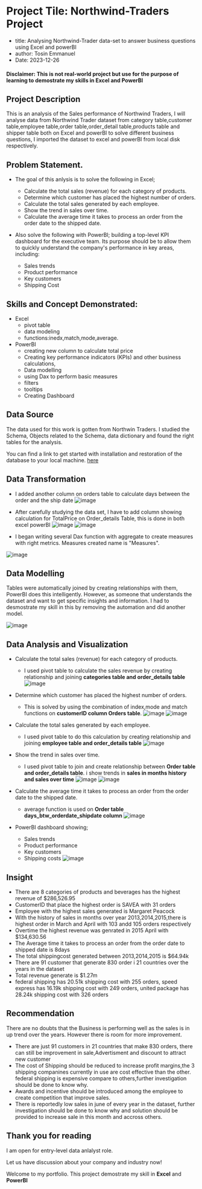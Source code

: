 # Project Tile: Northwind-Traders Project

- title: Analysing Northwind-Trader data-set to answer business questions using Excel and powerBI
- author: Tosin Emmanuel
- Date: 2023-12-26

#### Disclaimer: This is not real-world project but use for the purpose of learning to demostrate my skills in Excel and PowerBI

## Project Description

This is an analysis of the Sales performance of Northwind Traders, I will analyse data from Northwind Trader dataset from category table,customer table,employee table,order table,order_detail table,products table and shipper table both on Excel and powerBI to solve different business questions, I imported the dataset to excel and powerBI from local disk respectively.

## Problem Statement.

- The goal of this anlysis is to solve the following in Excel;
  - Calculate the total sales (revenue) for each category of products.
  - Determine which customer has placed the highest number of orders.
  - Calculate the total sales generated by each employee.
  - Show the trend in sales over time.
  - Calculate the average time it takes to process an order from the order date to the
shipped date.

- Also solve the following with PowerBI;
building a top-level KPI dashboard for the executive team. Its purpose should be to allow them to quickly understand the company's performance in key areas, including:
  - Sales trends
  - Product performance
  - Key customers
  - Shipping Cost

## Skills and Concept Demonstrated:

- Excel
  - pivot table
  - data modeling
  - functions:inedx,match,mode,average.
- PowerBI
  - creating new column to calculate total price
  - Creating key performance indicators (KPIs) and other business calculations,
  - Data modelling
  - using Dax to perform basic measures
  - filters
  - tooltips
  - Creating Dashboard

 ## Data Source

 The data used for this work is gotten from Northwin Traders. I studied the Schema, Objects related to the Schema, data dictionary and found the right tables for the analysis.

You can find a link to get started with installation and restoration of the database to your local machine. [here](https://maven-datasets.s3.amazonaws.com/Northwind+Traders/Northwind+Traders.zip)

## Data Transformation

- I added another column on orders table to calculate days between the order and the ship date
  ![image](https://github.com/AdebayoTosin/Northwind-Traders-Excel-and-PowerBI/blob/main/orders%20data%20modelling.png)
- After carefully studying the data set, I have to add column showing calculation for TotalPrice on Order_details Table, this is done in both excel powerBI
  ![image](https://github.com/AdebayoTosin/Northwind-Traders-Excel-and-PowerBI/blob/main/order_details%20transformation.png)
  ![image](https://github.com/AdebayoTosin/Northwind-Traders-Excel-and-PowerBI/blob/main/powerBI_data.png)

- I began writing several Dax function with aggregate to create measures with right metrics. Measures  created name is "Measures".
  
![image](https://github.com/AdebayoTosin/Northwind-Traders-Excel-and-PowerBI/blob/main/dax%20measures.png)

## Data Modelling

Tables were automatically joined by creating relationships with them, PowerBI does this intelligently. However, as someone that understands the dataset and want to get specific insights and information. I had to desmostrate my skill in this by removing the automation and did another model.

![image](https://github.com/AdebayoTosin/Northwind-Traders-Excel-and-PowerBI/blob/main/powerBI%20data%20modelling.png)

## Data Analysis and Visualization

- Calculate the total sales (revenue) for each category of products.
  - I used pivot table to calculate the sales revenue by creating relationship and joining **categories table and order_details table**
    ![image](https://github.com/AdebayoTosin/Northwind-Traders-Excel-and-PowerBI/blob/main/Revenue%20for%20product%20category.png)

- Determine which customer has placed the highest number of orders.
  - This is solved by using the combination of index,mode and match functions on **customerID column Orders table**.
    ![image](https://github.com/AdebayoTosin/Northwind-Traders-Excel-and-PowerBI/blob/main/customer%20with%20highest%20order.png)
    ![image](https://github.com/AdebayoTosin/Northwind-Traders-Excel-and-PowerBI/blob/main/customer%20with%20highest%20order%202.png)
 - Calculate the total sales generated by each employee.
   - I used pivot table to do this calculation by creating relationship and joining **employee table and order_details table**
![image](https://github.com/AdebayoTosin/Northwind-Traders-Excel-and-PowerBI/blob/main/revenue%20by%20employee.png)
- Show the trend in sales over time.
  - I used pivot table to join and create relationship between  **Order table and order_details table**. i show trends in  **sales in months history and sales over time**
![image](https://github.com/AdebayoTosin/Northwind-Traders-Excel-and-PowerBI/blob/main/month%20order%20history.png)
![image](https://github.com/AdebayoTosin/Northwind-Traders-Excel-and-PowerBI/blob/main/revenue%20over%20time.png)

- Calculate the average time it takes to process an order from the order date to the
shipped date.
  - average function is used on **Order table days_btw_orderdate_shipdate column**
![image](https://github.com/AdebayoTosin/Northwind-Traders-Excel-and-PowerBI/blob/main/Average%20days.png)

- PowerBI dashboard showing;
  - Sales trends
  - Product performance
  - Key customers
  - Shipping costs
  ![image](https://github.com/AdebayoTosin/Northwind-Traders-Excel-and-PowerBI/blob/main/PowerBI%20dashboard.png)

## Insight

- There are 8 categories of products and beverages has the highest revenue of $286,526.95
- CustomerID that place the highest order is SAVEA with 31 orders
- Employee with the highest sales generated is Margaret Peacock
- With the history of sales in months over year 2013,2014,2015,there is highest order in March and April with 103 andd 105 orders respectively
- Overtime the highest revenue was genrated in 2015 April with $134,630.56
- The Average time it takes to process an order from the order date to shipped date is 8days
- The total shippingcost generated between 2013,2014,2015 is $64.94k
- There are 91 customer that generate 830 order i 21 countries over the years in the dataset
- Total revenue generate is $1.27m
- federal shipping has 20.51k shipping cost with 255 orders,
  speed express has 16.19k shipping cost with 249 orders,
  united package has 28.24k shipping cost with 326 orders

## Recommendation

There are no doubts that the Business is performing well as the sales is in up trend over the years. However there is room for more improvement.

- There are just 91 customers in 21 countries that make 830 orders, there can still be improvement in sale,Advertisment and discount to attract new customer
- The cost of Shipping should be reduced to increase profit margins,the 3 shipping companines currently in use are cost effective than the other. federal shipping is expensive compare to others,further investigation should be done to know why.
- Awards and incentive should be introduced among the employee to create competition that improve sales.
- There is reportedly  low sales in june of every year in the dataset, further investigation should be done to know why and solution should be provided to increase sale in this month and accross others.

## Thank you for reading

I am open for entry-level data anlalyst role.

Let us have discussion about your company and industry now!








Welcome to my portfolio.
This project demostrate my skill in **Excel** and **PowerBI**


